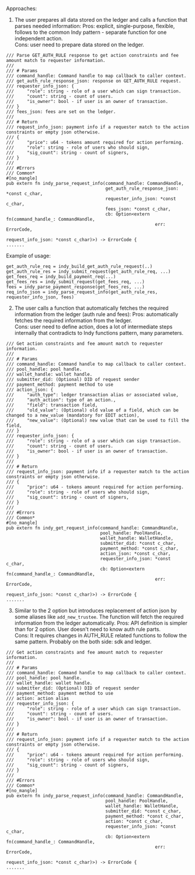 Approaches:
1) The user prepares all data stored on the ledger and calls a function that parses needed information:
Pros: explicit, single-purpose, flexible, follows to the common Indy pattern - separate function for one independent action.  
Cons: user need to prepare data stored on the ledger.
```
/// Parse GET_AUTH_RULE response to get action constraints and fee amount match to requester information.
///
/// # Params
/// command_handle: Command handle to map callback to caller context.
/// get_auth_rule_response_json: response on GET_AUTH_RULE request.
/// requester_info_json: {
///     "role": string - role of a user which can sign transaction.
///     "count": string - count of users.
///     "is_owner": bool - if user is an owner of transaction.
/// }
/// fees_json: fees are set on the ledger.
///
/// # Return
/// request_info_json: payment info if a requester match to the action constraints or empty json otherwise.
/// {
///     "price": u64 - tokens amount required for action performing.
///     "role": string - role of users who should sign,
///     "sig_count": string - count of signers,
/// }
///
/// #Errors
/// Common*
#[no_mangle]
pub extern fn indy_parse_request_info(command_handle: CommandHandle,
                                      get_auth_rule_response_json: *const c_char,
                                      requester_info_json: *const c_char,
                                      fees_json: *const c_char,
                                      cb: Option<extern fn(command_handle_: CommandHandle,
                                                         err: ErrorCode,
                                                         request_info_json: *const c_char)>) -> ErrorCode {
.......
```
Example of usage:
```
get_auth_rule_req = indy_build_get_auth_rule_request(..)
get_auth_rule_res = indy_submit_request(get_auth_rule_req, ...)
get_fees_req = indy_build_payment_req(...)
get_fees_res = indy_submit_request(get_fees_req, ...)
fees = indy_parse_payment_response(get_fees_res, ...)
req_info_json = indy_parse_request_info(get_auth_rule_res, requester_info_json, fees)
```
2) The user calls a function that automatically fetches the required information from the ledger (auth rule and fees):
Pros: automatically fetches the required information from the ledger.  
Cons: user need to define action, does a lot of intermediate steps internally that contradicts to Indy functions pattern, many parameters.
```
/// Get action constraints and fee amount match to requester information.
///
/// # Params
/// command_handle: Command handle to map callback to caller context.
/// pool_handle: pool handle.
/// wallet_handle: wallet handle.
/// submitter_did: (Optional) DID of request sender
/// payment_method: payment method to use
/// action_json: {
///     "auth_type": ledger transaction alias or associated value,
///     "auth_action": type of an action.,
///     "field": transaction field,
///     "old_value": (Optional) old value of a field, which can be changed to a new_value (mandatory for EDIT action),
///     "new_value": (Optional) new value that can be used to fill the field,
/// }
/// requester_info_json: {
///     "role": string - role of a user which can sign transaction.
///     "count": string - count of users.
///     "is_owner": bool - if user is an owner of transaction.
/// }
///
/// # Return
/// request_info_json: payment info if a requester match to the action constraints or empty json otherwise.
/// {
///     "price": u64 - tokens amount required for action performing.
///     "role": string - role of users who should sign,
///     "sig_count": string - count of signers,
/// }
///
/// #Errors
/// Common*
#[no_mangle]
pub extern fn indy_get_request_info(command_handle: CommandHandle,
                                    pool_handle: PoolHandle,
                                    wallet_handle: WalletHandle,
                                    submitter_did: *const c_char,
                                    payment_method: *const c_char,
                                    action_json: *const c_char,
                                    requester_info_json: *const c_char,
                                    cb: Option<extern fn(command_handle_: CommandHandle,
                                                         err: ErrorCode,
                                                         request_info_json: *const c_char)>) -> ErrorCode {
.......
```
3) Similar to the 2 option but introduces replacement of action json by some aliases like `add_new_trustee`.
The function will fetch the required information from the ledger automatically.
Pros: API definition is simpler than for 2 option. User doesn't need to know auth rule parts.  
Cons: It requires changes in AUTH_RULE related functions to follow the same pattern. Probably on the both side: sdk and ledger.
```
/// Get action constraints and fee amount match to requester information.
///
/// # Params
/// command_handle: Command handle to map callback to caller context.
/// pool_handle: pool handle.
/// wallet_handle: wallet handle.
/// submitter_did: (Optional) DID of request sender
/// payment_method: payment method to use
/// action: action alias
/// requester_info_json: {
///     "role": string - role of a user which can sign transaction.
///     "count": string - count of users.
///     "is_owner": bool - if user is an owner of transaction.
/// }
///
/// # Return
/// request_info_json: payment info if a requester match to the action constraints or empty json otherwise.
/// {
///     "price": u64 - tokens amount required for action performing.
///     "role": string - role of users who should sign,
///     "sig_count": string - count of signers,
/// }
///
/// #Errors
/// Common*
#[no_mangle]
pub extern fn indy_parse_request_info(command_handle: CommandHandle,
                                      pool_handle: PoolHandle,
                                      wallet_handle: WalletHandle,
                                      submitter_did: *const c_char,
                                      payment_method: *const c_char,
                                      action: *const c_char,
                                      requester_info_json: *const c_char,
                                      cb: Option<extern fn(command_handle_: CommandHandle,
                                                         err: ErrorCode,
                                                         request_info_json: *const c_char)>) -> ErrorCode {
.......
```